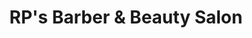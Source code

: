 ---
title: "RP's Barber & Beauty Salon"
url: /clarksville/rps-barber-and-beauty-salon/
shop: hairdresser
---
